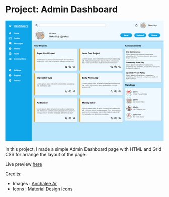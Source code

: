 # Project: Admin Dashboard

![full-page-screenshot](./public/Screenshot%20Admin%20Dashboard.png)

In this project, I made a simple Admin Dashboard page with HTML and Grid CSS for arrange the layout of the page.

Live preview [here](https://shiielty.github.io/admin-dashboard/)

Credits:

- Images : [Anchalee Ar](https://www.shutterstock.com/image-vector/draw-vector-illustration-banner-sweet-cat-1871215606)
- Icons : [Material Design Icons](https://materialdesignicons.com/)

